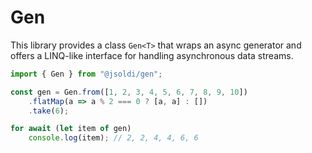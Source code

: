 # Gen

This library provides a class `Gen<T>` that wraps an async generator and offers a LINQ-like interface for handling asynchronous data streams.

```ts
import { Gen } from "@jsoldi/gen";

const gen = Gen.from([1, 2, 3, 4, 5, 6, 7, 8, 9, 10])
    .flatMap(a => a % 2 === 0 ? [a, a] : [])
    .take(6);

for await (let item of gen)
    console.log(item); // 2, 2, 4, 4, 6, 6
```